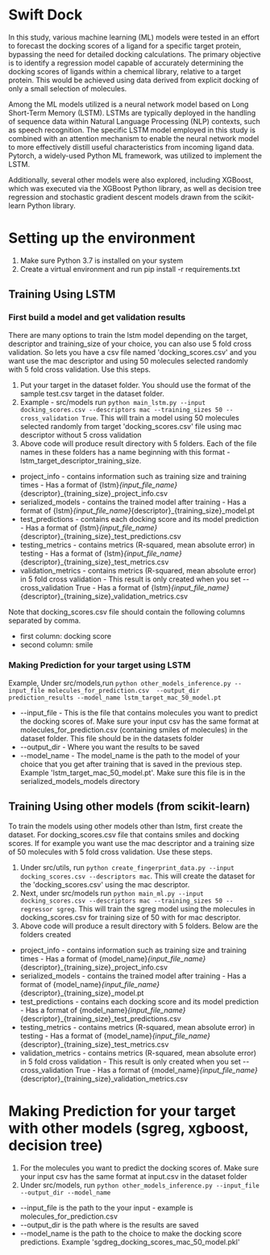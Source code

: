 # Swift Dock


In this study, various machine learning (ML) models were tested in an effort to forecast the docking scores of a ligand for a specific target protein, bypassing the need for detailed docking calculations. The primary objective is to identify a regression model capable of accurately determining the docking scores of ligands within a chemical library, relative to a target protein. This would be achieved using data derived from explicit docking of only a small selection of molecules.

Among the ML models utilized is a neural network model based on Long Short-Term Memory (LSTM). LSTMs are typically deployed in the handling of sequence data within Natural Language Processing (NLP) contexts, such as speech recognition. The specific LSTM model employed in this study is combined with an attention mechanism to enable the neural network model to more effectively distill useful characteristics from incoming ligand data. Pytorch, a widely-used Python ML framework, was utilized to implement the LSTM.

Additionally, several other models were also explored, including XGBoost, which was executed via the XGBoost Python library, as well as decision tree regression and stochastic gradient descent models drawn from the scikit-learn Python library.


# Setting up the environment

1. Make sure Python 3.7 is installed on your system
2. Create a virtual environment and run  pip install -r requirements.txt
## Training Using LSTM
### First build a model and get validation results 
 There are many options to train the lstm model depending on the target, descriptor and training_size of your choice, you can also use 5 fold cross validation. So lets you have a csv file named 'docking_scores.csv' and you want use the mac descriptor and using 50 molecules selected randomly with 5 fold cross validation. Use this steps.
1. Put your target in the dataset folder. You should use the format of the sample test.csv target in the dataset folder.
2. Example -  src/models run `python main_lstm.py --input docking_scores.csv --descriptors mac --training_sizes 50 --cross_validation True`. This will train a model using 50 molecules selected randomly from target 'docking_scores.csv' file using mac descriptor without 5 cross validation
3. Above code will produce result directory with 5 folders. Each of the file names in these folders has a name beginning with this format - lstm_target_descriptor_training_size.
- project_info - contains information such as training size and training times - Has a format of {lstm}_{input_file_name}_{descriptor}_{training_size}_project_info.csv
- serialized_models - contains the trained model after training -  Has a format of {lstm}_{input_file_name}_{descriptor}_{training_size}_model.pt
- test_predictions - contains each docking score and its model prediction - Has a format of {lstm}_{input_file_name}_{descriptor}_{training_size}_test_predictions.csv
- testing_metrics - contains metrics (R-squared, mean absolute error) in testing - Has a format of {lstm}_{input_file_name}_{descriptor}_{training_size}_test_metrics.csv
- validation_metrics - contains metrics (R-squared, mean absolute error) in 5 fold cross validation - This result is only created when you set -- cross_validation True  - Has a format of {lstm}_{input_file_name}_{descriptor}_{training_size}_validation_metrics.csv

Note that docking_scores.csv file should contain the following columns separated by comma.
- first column: docking score
- second column: smile


### Making Prediction for your target using LSTM 
Example, Under src/models,run `python other_models_inference.py --input_file molecules_for_prediction.csv  --output_dir prediction_results --model_name lstm_target_mac_50_model.pt`
  -  --input_file - This is the file that contains molecules you want to predict the docking scores of. Make sure your input csv has the same format at molecules_for_prediction.csv (containing smiles of molecules) in the dataset folder. This file should be in the datasets folder
  -  --output_dir - Where you want the results to be saved
  -  --model_name - The model_name is the path to the model of your choice that you get after training that is saved in the previous step. Example 'lstm_target_mac_50_model.pt'. Make sure this file is in the serialized_models_models directory


## Training Using other models (from scikit-learn)
To train the models using other models other than lstm, first create the dataset. For docking_scores.csv file that contains smiles and docking scores. If for example you want use the mac descriptor and a training size of 50 molecules with 5 fold cross validation. Use these steps.
1. Under src/utils, run `python create_fingerprint_data.py --input docking_scores.csv --descriptors mac`. This will create the dataset for the 'docking_scores.csv' using the mac descriptor.
2. Next, under src/models run `python main_ml.py --input docking_scores.csv --descriptors mac --training_sizes 50 --regressor sgreg`. This will train the sgreg model using the molecules in docking_scores.csv for training size of 50 with for mac descriptor.
3. Above code will produce a result directory with 5 folders. Below are the folders created
- project_info - contains information such as training size and training times - Has a format of {model_name}_{input_file_name}_{descriptor}_{training_size}_project_info.csv
- serialized_models - contains the trained model after training -  Has a format of {model_name}_{input_file_name}_{descriptor}_{training_size}_model.pt
- test_predictions - contains each docking score and its model prediction - Has a format of {model_name}_{input_file_name}_{descriptor}_{training_size}_test_predictions.csv
- testing_metrics - contains metrics (R-squared, mean absolute error) in testing - Has a format of {model_name}_{input_file_name}_{descriptor}_{training_size}_test_metrics.csv
- validation_metrics - contains metrics (R-squared, mean absolute error) in 5 fold cross validation - This result is only created when you set -- cross_validation True  - Has a format of {model_name}_{input_file_name}_{descriptor}_{training_size}_validation_metrics.csv

# Making Prediction for your target with other models (sgreg, xgboost, decision tree)
1. For the molecules you want to predict the docking scores of. Make sure your input csv has the same format at input.csv in the dataset folder
2. Under src/models, run `python other_models_inference.py --input_file --output_dir --model_name`
- --input_file is the path to the your input -  example is molecules_for_prediction.csv
- --output_dir is the path where is the results are saved
- --model_name is the path to the choice to make the docking score predictions. Example 'sgdreg_docking_scores_mac_50_model.pkl'
